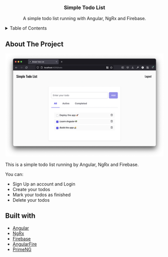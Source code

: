 <div align="center">
  <h3 align="center">Simple Todo List</h3>
  <p align="center">
    A simple todo list running with Angular, NgRx and Firebase.
  </p>
</div>

<details>
  <summary>Table of Contents</summary>
  <ol>
    <li href="#about-the-project">About The Project</li>
    <ul>
      <li><a href="#built-with">Built With</a></li>
    </ul>
  </ol>
</details>

## About The Project

![alt Todo List](./images/todo-list.png)

This is a simple todo list running by Angular, NgRx and Firebase.

You can:

- Sign Up an account and Login
- Create your todos
- Mark your todos as finished
- Delete your todos

## Built with

- [Angular](https://www.angular.io)
- [NgRx](https://ngrx.io/)
- [Firebase](https://firebase.google.com/)
- [AngularFire](https://github.com/angular/angularfire)
- [PrimeNG](https://www.primefaces.org/primeng/)
